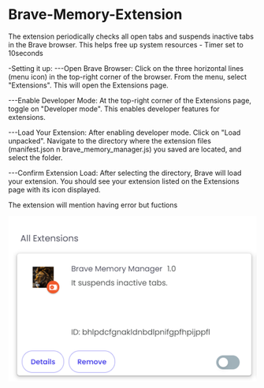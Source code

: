 # Brave-Memory-Extension
The extension periodically checks all open tabs and suspends inactive tabs in the Brave browser.
This helps free up system resources - Timer set to 10seconds

-Setting it up: 
---Open Brave Browser:
Click on the three horizontal lines (menu icon) in the top-right corner of the browser.
From the menu, select "Extensions". This will open the Extensions page.

---Enable Developer Mode:
At the top-right corner of the Extensions page, toggle on "Developer mode". This enables developer features for extensions.

---Load Your Extension:
After enabling developer mode. Click on "Load unpacked".
Navigate to the directory where the extension files (manifest.json n brave_memory_manager.js) you saved are located, and select the folder.

---Confirm Extension Load:
After selecting the directory, Brave will load your extension. You should see your extension listed on the Extensions page with its icon displayed.

The extension will mention having error but fuctions

![Brave Memory Extension UI](https://github.com/RadaGathee/Brave-Memory-Extension/blob/RadaGathee-patch-1/braveMemoryUI.png)
